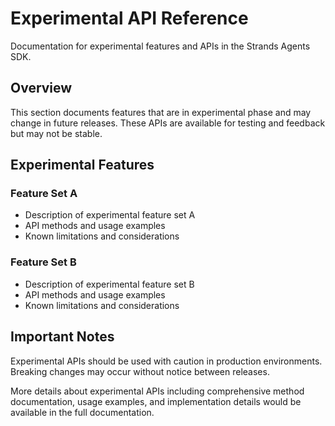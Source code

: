 # Experimental API Reference

Documentation for experimental features and APIs in the Strands Agents SDK.

## Overview

This section documents features that are in experimental phase and may change in future releases. These APIs are available for testing and feedback but may not be stable.

## Experimental Features

### Feature Set A
- Description of experimental feature set A
- API methods and usage examples
- Known limitations and considerations

### Feature Set B  
- Description of experimental feature set B
- API methods and usage examples
- Known limitations and considerations

## Important Notes

Experimental APIs should be used with caution in production environments. Breaking changes may occur without notice between releases.

More details about experimental APIs including comprehensive method documentation, usage examples, and implementation details would be available in the full documentation.